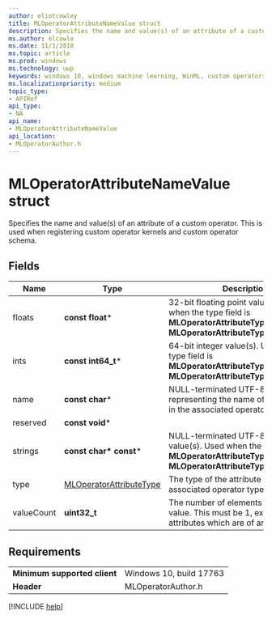 ```yaml
---
author: eliotcowley
title: MLOperatorAttributeNameValue struct
description: Specifies the name and value(s) of an attribute of a custom operator.
ms.author: elcowle
ms.date: 11/1/2018
ms.topic: article
ms.prod: windows
ms.technology: uwp
keywords: windows 10, windows machine learning, WinML, custom operators, MLOperatorAttributeNameValue
ms.localizationpriority: medium
topic_type:
- APIRef
api_type:
- NA
api_name:
- MLOperatorAttributeNameValue
api_location:
- MLOperatorAuthor.h
---
```


# MLOperatorAttributeNameValue struct

Specifies the name and value(s) of an attribute of a custom operator. This is used when registering custom operator kernels and custom operator schema.

## Fields

| Name       | Type                    | Description |
|------------|-------------------------|-------------|
| floats     | **const float***            | 32-bit floating point value(s). Used when the type field is **MLOperatorAttributeType::Float** or **MLOperatorAttributeType::FloatArray**. |
| ints       | **const int64_t***          | 64-bit integer value(s). Used when the type field is **MLOperatorAttributeType::Int** or **MLOperatorAttributeType::IntArray**. |
| name       | **const char***             | NULL-terminated UTF-8 string representing the name of the attribute in the associated operator type. |
| reserved   | **const void***             |             |
| strings    | **const char\* const***      | NULL-terminated UTF-8 string value(s). Used when the type field is **MLOperatorAttributeType::String** or **MLOperatorAttributeType::StringArray**. |
| type       | [MLOperatorAttributeType](MLOperatorAttributeType.md) | The type of the attribute in the associated operator type. |
| valueCount | **uint32_t**                | The number of elements in the attribute value. This must be 1, except for attributes which are of array types. |

## Requirements

| | |
|-|-|
| **Minimum supported client** | Windows 10, build 17763 |
| **Header** | MLOperatorAuthor.h |

[!INCLUDE [help](../includes/get-help.md)]
